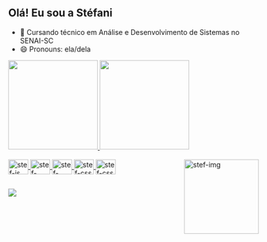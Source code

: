 ## Olá! Eu sou a Stéfani

- 🌱 Cursando técnico em Análise e Desenvolvimento de Sistemas no SENAI-SC
- 😄 Pronouns: ela/dela

<div display: inline_block>
  <a href = "https://github.com/steflemos">
 <img height="180em" src="https://github-readme-stats.vercel.app/api?username=steflemos&show_icons=true&theme=radical">
 <img height="180em" src="https://github-readme-stats.vercel.app/api/top-langs/?username=anuraghazra&layout=compact&theme=radical ">
 </div>
  
<div style="display: inline_block"><br>
  <img align = "center" alt = "stef-js" height = "30" width = "40" src= "https://cdn.jsdelivr.net/gh/devicons/devicon/icons/javascript/javascript-original.svg">
  <img align = "center" alt = "stef-html" height = "30" width = "40" src= "https://cdn.jsdelivr.net/gh/devicons/devicon/icons/html5/html5-original.svg">
  <img align = "center" alt = "stef-react" height = "30" width = "40" src= "https://cdn.jsdelivr.net/gh/devicons/devicon/icons/react/react-original.svg">
  <img align = "center" alt = "stef-css" height = "30" width = "40" src= "https://cdn.jsdelivr.net/gh/devicons/devicon/icons/css3/css3-original.svg">
  <img align = "center" alt = "stef-css" height = "30" width = "40" src= "https://cdn.jsdelivr.net/gh/devicons/devicon/icons/typescript/typescript-original.svg">
  <img align = "right" alt = "stef-img"  height = "150" width = "150" src = "https://picrew.me/shareImg/org/202207/338224_qye6VaJ2.png">
</div>
  
 ##
  <div>
<a href = "https://br.linkedin.com/in/stefani-ferreira-25107b222?trk=people-guest_people_search-card" target ="-blank"> <img src = "https://img.shields.io/badge/LinkedIn-0077B5?style=for-the-badge&logo=linkedin&logoColor=white" target ="_blank" > </a>
    
    
  </div>
  

